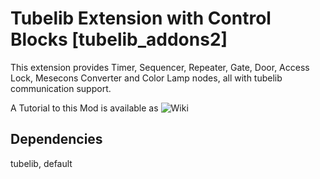 # Tubelib Extension with Control Blocks \[tubelib_addons2\]

This extension provides Timer, Sequencer, Repeater, Gate, Door, Access Lock, 
Mesecons Converter and Color Lamp nodes, all with tubelib communication support.


A Tutorial to this Mod is available as ![Wiki](https://github.com/joe7575/techpack/wiki)


## Dependencies
tubelib, default  

